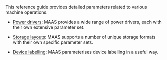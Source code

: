 <!-- "Machine parameters reference" -->
This reference guide provides detailed parameters related to various machine operations.

- [Power drivers](/t/power-drivers-reference/5246): MAAS provides a wide range of power drivers, each with their own extensive parameter set.

- [Storage layouts](/t/storage-layouts-reference/5973): MAAS supports a number of unique storage formats with their own specific parameter sets.

- [Device labelling](/t/device-labelling-reference/6941): MAAS parameterises device labelling in a useful way.
